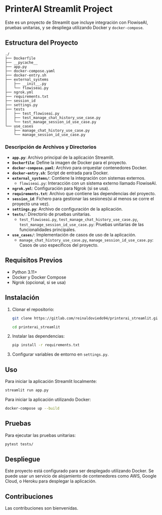 # PrinterAI Streamlit Project

Este es un proyecto de Streamlit que incluye integración con FlowiseAI, pruebas unitarias, y se despliega utilizando Docker y `docker-compose`.

## Estructura del Proyecto

```
./
├── Dockerfile
├── __pycache__
├── app.py
├── docker-compose.yaml
├── docker-entry.sh
├── external_systems
│   ├── __init__.py
│   └── flowiseai.py
├── ngrok.yml
├── requirements.txt
├── session_id
├── settings.py
├── tests
│   ├── test_flowiseai.py
│   ├── test_manage_chat_history_use_case.py
│   └── test_manage_session_id_use_case.py
└── use_cases
    ├── manage_chat_history_use_case.py
    └── manage_session_id_use_case.py
```

### Descripción de Archivos y Directorios

- **`app.py`**: Archivo principal de la aplicación Streamlit.
- **`Dockerfile`**: Define la imagen de Docker para el proyecto.
- **`docker-compose.yaml`**: Archivo para orquestar contenedores Docker.
- **`docker-entry.sh`**: Script de entrada para Docker.
- **`external_systems/`**: Contiene la integración con sistemas externos.
  - `flowiseai.py`: Interacción con un sistema externo llamado FlowiseAI.
- **`ngrok.yml`**: Configuración para Ngrok (si se usa).
- **`requirements.txt`**: Archivo que contiene las dependencias del proyecto.
- **`session_id`**: Fichero para gestionar las sesiones(si al menos se corre el proyecto una vez).
- **`settings.py`**: Archivo de configuración de la aplicación.
- **`tests/`**: Directorio de pruebas unitarias.
  - `test_flowiseai.py`, `test_manage_chat_history_use_case.py`, `test_manage_session_id_use_case.py`: Pruebas unitarias de las funcionalidades principales.
- **`use_cases/`**: Implementación de casos de uso de la aplicación.
  - `manage_chat_history_use_case.py`, `manage_session_id_use_case.py`: Casos de uso específicos del proyecto.

## Requisitos Previos

- Python 3.11+
- Docker y Docker Compose
- Ngrok (opcional, si se usa)

## Instalación

1. Clonar el repositorio:

   ```bash
   git clone https://gitlab.com/reinaldoviedo94/printerai_streamlit.git
   
   cd printerai_streamlit
   ```

2. Instalar las dependencias:

   ```bash
   pip install -r requirements.txt
   ```

3. Configurar variables de entorno en `settings.py`.

## Uso

Para iniciar la aplicación Streamlit localmente:

```bash
streamlit run app.py
```

Para iniciar la aplicación utilizando Docker:

```bash
docker-compose up --build
```

## Pruebas

Para ejecutar las pruebas unitarias:

```bash
pytest tests/
```

## Despliegue

Este proyecto está configurado para ser desplegado utilizando Docker. Se puede usar un servicio de alojamiento de contenedores como AWS, Google Cloud, o Heroku para desplegar la aplicación.

## Contribuciones

Las contribuciones son bienvenidas. 
